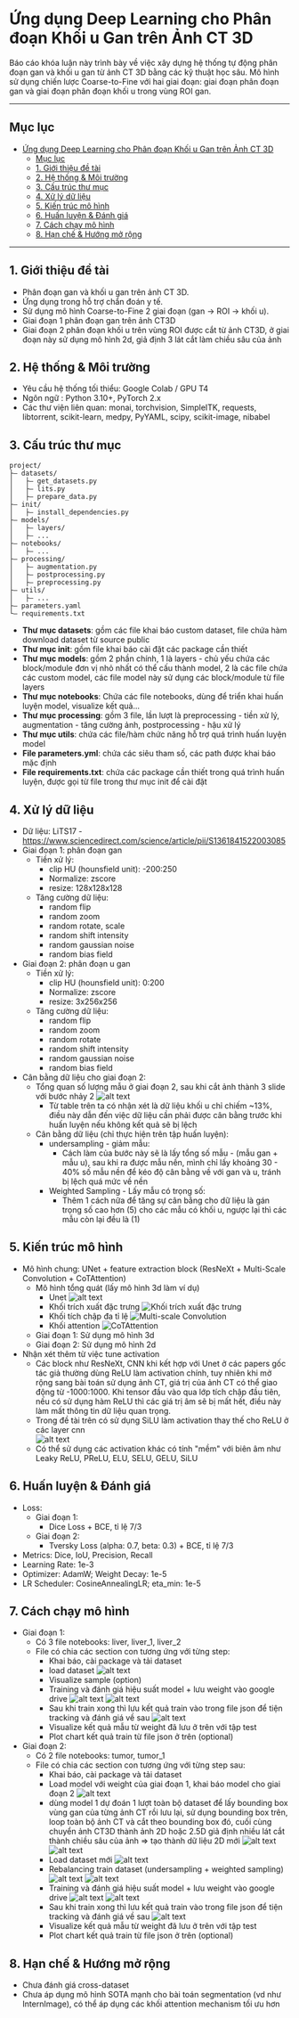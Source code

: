 # Ứng dụng Deep Learning cho Phân đoạn Khối u Gan trên Ảnh CT 3D

Báo cáo khóa luận này trình bày về việc xây dựng hệ thống tự động phân đoạn gan và khối u gan từ ảnh CT 3D bằng các kỹ thuật học sâu. Mô hình sử dụng chiến lược Coarse-to-Fine với hai giai đoạn: giai đoạn phân đoạn gan và giai đoạn phân đoạn khối u trong vùng ROI gan.

---

## Mục lục

- [Ứng dụng Deep Learning cho Phân đoạn Khối u Gan trên Ảnh CT 3D](#ứng-dụng-deep-learning-cho-phân-đoạn-khối-u-gan-trên-ảnh-ct-3d)
  - [Mục lục](#️mục-lục)
  - [1. Giới thiệu đề tài](#1-giới-thiệu-đề-tài)
  - [2. Hệ thống \& Môi trường](#2-hệ-thống--môi-trường)
  - [3. Cấu trúc thư mục](#3-cấu-trúc-thư-mục)
  - [4. Xử lý dữ liệu](#4-xử-lý-dữ-liệu)
  - [5. Kiến trúc mô hình](#5-kiến-trúc-mô-hình)
  - [6. Huấn luyện \& Đánh giá](#6-huấn-luyện--đánh-giá)
  - [7. Cách chạy mô hình](#7-cách-chạy-mô-hình)
  - [8. Hạn chế \& Hướng mở rộng](#8-hạn-chế--hướng-mở-rộng)

---

## 1. Giới thiệu đề tài

* Phân đoạn gan và khối u gan trên ảnh CT 3D.
* Ứng dụng trong hỗ trợ chẩn đoán y tế.
* Sử dụng mô hình Coarse-to-Fine 2 giai đoạn (gan → ROI → khối u).
* Giai đoạn 1 phân đoạn gan trên ảnh CT3D
* Giai đoạn 2 phân đoạn khối u trên vùng ROI được cắt từ ảnh CT3D, ở giai đoạn này sử dụng mô hình 2d, giả định 3 lát cắt làm chiều sâu của ảnh

## 2. Hệ thống & Môi trường

* Yêu cầu hệ thống tối thiểu: Google Colab / GPU T4
* Ngôn ngữ : Python 3.10+, PyTorch 2.x
* Các thư viện liên quan: monai, torchvision, SimpleITK, requests, libtorrent, scikit-learn, medpy, PyYAML, scipy, scikit-image, nibabel

<div style="page-break-before: always;"></div>

## 3. Cấu trúc thư mục

```
project/
├— datasets/
│   ├— get_datasets.py
│   ├— lits.py
│   ├— prepare_data.py
├— init/
│   ├— install_dependencies.py
├— models/
│   ├— layers/
│   ├— ...
├— notebooks/
│   ├— ...
├— processing/
│   ├— augmentation.py
│   ├— postprocessing.py
│   ├— preprocessing.py
├— utils/
│   ├— ...
├— parameters.yaml
└— requirements.txt

```
- <b>Thư mục datasets</b>: gồm các file khai báo custom dataset, file chứa hàm download dataset từ source public
- <b>Thư mục init</b>: gồm file khai báo cài đặt các package cần thiết
- <b>Thư mục models</b>: gồm 2 phần chính, 1 là layers - chủ yếu chứa các block/module đơn vị nhỏ nhất có thể cấu thành model, 2 là các file chứa các custom model, các file model này sử dụng các block/module từ file layers
- <b>Thư mục notebooks</b>: Chứa các file notebooks, dùng để triển khai huấn luyện model, visualize kết quả...
- <b>Thư mục processing</b>: gồm 3 file, lần lượt là preprocessing - tiền xử lý, augmentation - tăng cường ảnh, postprocessing - hậu xử lý
- <b>Thư mục utils</b>: chứa các file/hàm chức năng hỗ trợ quá trình huấn luyện model
- <b>File parameters.yml</b>: chứa các siêu tham số, các path được khai báo mặc định 
- <b>File requirements.txt</b>: chứa các package cần thiết trong quá trình huấn luyện, được gọi từ file trong thư mục init để cài đặt

## 4. Xử lý dữ liệu

* Dữ liệu: LiTS17 - https://www.sciencedirect.com/science/article/pii/S1361841522003085
* Giai đoạn 1: phân đoạn gan
    * Tiền xử lý:
        * clip HU (hounsfield unit): -200:250
        * Normalize: zscore
        * resize: 128x128x128
    * Tăng cường dữ liệu:
        * random flip
        * random zoom
        * random rotate, scale
        * random shift intensity
        * random gaussian noise
        * random bias field
* Giai đoạn 2: phân đoạn u gan
    * Tiền xử lý:
        * clip HU (hounsfield unit): 0:200
        * Normalize: zscore
        * resize: 3x256x256
    * Tăng cường dữ liệu:
        * random flip
        * random zoom
        * random rotate
        * random shift intensity
        * random gaussian noise
        * random bias field
* Cân bằng dữ liệu cho giai đoạn 2:
    * Tổng quan số lượng mẫu ở giai đoạn 2, sau khi cắt ảnh thành 3 slide với bước nhảy 2
        ![alt text](./images/table1.png)
        * Từ table trên ta có nhận xét là dữ liệu khối u chỉ chiếm ~13%, điều này dẫn đến việc dữ liệu cần phải được cân bằng trước khi huấn luyện nếu không kết quả sẽ bị lệch
    * Cân bằng dữ liệu (chỉ thực hiện trên tập huấn luyện):
        * undersampling - giảm mẫu:
            - Cách làm của bước này sẽ là lấy tổng số mẫu - (mẫu gan + mẫu u), sau khi ra được mẫu nền, mình chỉ lấy khoảng 30 - 40% số mẫu nền để kéo độ cân bằng về với gan và u, tránh bị lệch quá mức về nền
        * Weighted Sampling - Lấy mẫu có trọng số:
            - Thêm 1 cách nữa để tăng sự cân bằng cho dữ liệu là gán trọng số cao hơn (5) cho các mẫu có khối u, ngược lại thì các mẫu còn lại đều là (1)


## 5. Kiến trúc mô hình

* Mô hình chung: UNet + feature extraction block (ResNeXt +  Multi-Scale Convolution + CoTAttention)
    - Mô hình tổng quát (lấy mô hình 3d làm ví dụ)    
        - Unet
            ![alt text](./images/model_1.png)
        - Khối trích xuất đặc trưng
            ![Khối trích xuất đặc trưng](./images/model_2.png)
        - Khối tích chập đa tỉ lệ
            ![Multi-scale Convolution](./images/model_3.png)
        - Khối attention
            ![CoTAttention](./images/model_4.png)
    - Giai đoạn 1: Sử dụng mô hình 3d
    - Giai đoạn 2: Sử dụng mô hình 2d
* Nhận xét thêm từ việc tune activation
    - Các block như ResNeXt, CNN khi kết hợp với Unet ở các papers gốc tác giả thường dùng ReLU làm activation chính, tuy nhiên khi mở rộng sang bài toán sử dụng ảnh CT, giá trị của ảnh CT có thể giao động từ -1000:1000. Khi tensor đầu vào qua lớp tích chập đầu tiên, nếu có sử dụng hàm ReLU thì các giá trị âm sẽ bị mất hết, điều này làm mất thông tin dữ liệu quan trọng.
    - Trong đề tài trên có sử dụng SiLU làm activation thay thế cho ReLU ở các layer cnn <br/>
        ![alt text](./images/relu_vs_silu.png)
    - Có thể sử dụng các activation khác có tính "mềm" với biên âm như Leaky ReLU, PReLU, ELU, SELU, GELU, SiLU

## 6. Huấn luyện & Đánh giá

* Loss:
    * Giai đoạn 1:
        - Dice Loss + BCE, tỉ lệ 7/3
    * Giai đoạn 2:
        - Tversky Loss (alpha: 0.7, beta: 0.3) + BCE, tỉ lệ 7/3
* Metrics: Dice, IoU, Precision, Recall
* Learning Rate: 1e-3
* Optimizer: AdamW; Weight Decay: 1e-5
* LR Scheduler: CosineAnnealingLR; eta_min: 1e-5

## 7. Cách chạy mô hình
* Giai đoạn 1:  
    - Có 3 file notebooks: liver, liver_1, liver_2
    - File có chia các section con tương ứng với từng step: 
        - Khai báo, cài package và tải dataset
        - load dataset
            ![alt text](./images/stage_1_1.png)
        - Visualize sample (option)
        - Training và đánh giá hiệu suất model + lưu weight vào google drive
            ![alt text](./images/stage_1_2.png)
            ![alt text](./images/stage_1_3.png)
        - Sau khi train xong thì lưu kết quả train vào trong file json để tiện tracking và đánh giá về sau
            ![alt text](./images/stage_1_4.png)
        - Visualize kết quả mẫu từ weight đã lưu ở trên với tập test
        - Plot chart kết quả train từ file json ở trên (optional)
* Giai đoạn 2:
    - Có 2 file notebooks: tumor, tumor_1
    - File có chia các section con tương ứng với từng step sau:
        - Khai báo, cài package và tải dataset
        - Load model với weight của giai đoạn 1, khai báo model cho giai đoạn 2
            ![alt text](./images/stage_2_1.png)
        - dùng model 1 dự đoán 1 lượt toàn bộ dataset để lấy bounding box vùng gan của từng ảnh CT rồi lưu lại, sử dụng bounding box trên, loop toàn bộ ảnh CT và cắt theo bounding box đó, cuối cùng chuyển ảnh CT3D thành ảnh 2D hoặc 2.5D giả định nhiều lát cắt thành chiều sâu của ảnh => tạo thành dữ liệu 2D mới
            ![alt text](./images/stage_2_2.png)
            ![alt text](./images/stage_2_3.png)
        - Load dataset mới
            ![alt text](./images/stage_2_4.png)
        - Rebalancing train dataset (undersampling + weighted sampling)
            ![alt text](./images/stage_2_5.png)
            ![alt text](./images/stage_2_6.png)
        - Training và đánh giá hiệu suất model + lưu weight vào google drive
            ![alt text](./images/stage_2_7.png)
            ![alt text](./images/stage_2_8.png)
        - Sau khi train xong thì lưu kết quả train vào trong file json để tiện tracking và đánh giá về sau
            ![alt text](./images/stage_2_9.png)
        - Visualize kết quả mẫu từ weight đã lưu ở trên với tập test
        - Plot chart kết quả train từ file json ở trên (optional)


## 8. Hạn chế & Hướng mở rộng

* Chưa đánh giá cross-dataset
* Chưa áp dụng mô hình SOTA mạnh cho bài toán segmentation (vd như InternImage), có thể áp dụng các khối attention mechanism tối ưu hơn
